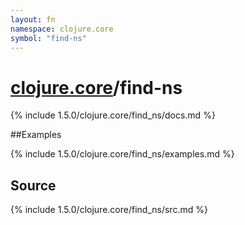 ```yaml
---
layout: fn
namespace: clojure.core
symbol: "find-ns"
---
```


# [clojure.core](../)/find-ns

{% include 1.5.0/clojure.core/find_ns/docs.md %}

##Examples

{% include 1.5.0/clojure.core/find_ns/examples.md %}
## Source
{% include 1.5.0/clojure.core/find_ns/src.md %}

